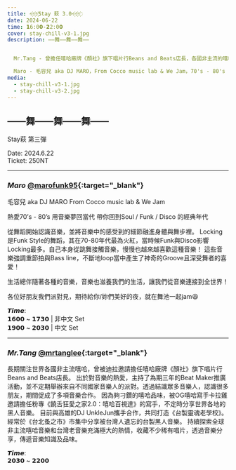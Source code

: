 ```yaml
---
title: ~҉~҉~҉Stay 萩 3.0~҉~҉~҉
date: 2024-06-22
time: 𝟭6:0𝟬-𝟮2:0𝟬
cover: stay-chill-v3-1.jpg
description: ——舞——舞——舞——


  Mr.Tang - 曾擔任嘻哈廠牌《顏社》旗下唱片行Beans and Beats店長，各國非主流的嘻哈品味

  Maro - 毛容兒 aka DJ MARO，From Cocco music lab & We Jam，70's - 80's Soul / Funk / Disco
media:
  - stay-chill-v3-1.jpg
  - stay-chill-v3-2.jpg
---
```


## ——舞——舞——舞——

Stay萩 第三彈

Date: 2024.6.22
<br>
Ticket: 250NT

---

### _Maro_ [@marofunk95](https://www.instagram.com/marofunk95/){:target="\_blank"}

毛容兒 aka DJ MARO
From Cocco music lab & We Jam

熱愛70’s - 80’s 用音樂夢回當代
帶你回到Soul / Funk / Disco 的經典年代

從舞蹈開始認識音樂，並將音樂中的感受到的細節融進身體與舞步裡。
Locking是Funk Style的舞蹈，其在70-80年代最為火紅，當時候Funk與Disco影響Locking最多。自己本身從跳舞接觸音樂，慢慢也越來越喜歡這種音樂！ 這些音樂強調重節拍與Bass line，不斷地loop當中產生了神奇的Groove且深受舞者的喜愛！

生活總伴隨著各種的音樂，音樂也滋養我們的生活，讓我們從音樂連接到全世界！

各位好朋友我們派對見，期待給你/妳們美好的夜，就在舞池一起jam😆

𝙏𝙞𝙢𝙚:<br>
𝟭𝟲𝟬𝟬 ~ 𝟭𝟳𝟯𝟬 | 非中文 Set<br>
𝟭𝟵𝟬𝟬 ~ 𝟮𝟬𝟯𝟬 | 中文 Set

---

### _Mr.Tang_ [@mrtanglee](https://www.instagram.com/mrtanglee/){:target="\_blank"}

長期關注世界各國非主流嘻哈，曾被迪拉邀請擔任嘻哈廠牌《顏社》旗下唱片行Beans and Beats店長。
出於對音樂的熱愛，主持了為期三年的Beat Maker推廣活動，並不定期舉辦來自不同國家音樂人的派對。透過結識眾多音樂人，認識很多朋友，期間促成了多項音樂合作。
因為夠刁鑽的嘻哈品味，被OG嘻哈寫手卡拉雞邀請擔任粉專《饒舌狂愛之家2.0：嘻哈百視達》的寫手，不定時分享世界各地的黑人音樂。
目前與高雄的DJ UnkleJun攜手合作，共同打造《台製靈魂老學校》。經常於《台北蚤之市》市集中分享被台灣人遺忘的台製黑人音樂。
持續探索全球非主流嘻哈音樂和台灣老音樂充滿極大的熱情，收藏不少稀有唱片，透過音樂分享，傳遞音樂知識及品味。

𝙏𝙞𝙢𝙚:<br>
𝟮𝟬𝟯𝟬 ~ 𝟮𝟮𝟬𝟬
